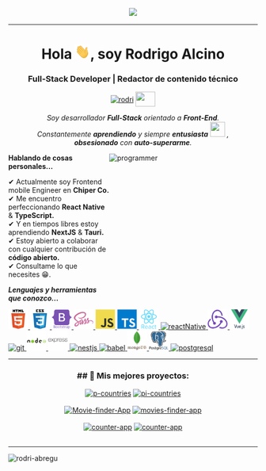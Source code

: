 <p align="center">
    <img src="https://github.com/thompsonemerson/thompsonemerson/raw/master/cover-thompson.png" height="200"/>
  </p>
  <hr>
  <h1 align="center">Hola <img src="https://raw.githubusercontent.com/ABSphreak/ABSphreak/master/gifs/Hi.gif" width="30px" height="30px">, soy Rodrigo Alcino</h1>
  <h3 align="center">Full-Stack Developer | Redactor de contenido técnico</h3>
  <p align="center">
  <a href="https://www.linkedin.com/in/rodrigoalcino" target="blank"><img align="center" src="https://cdn.jsdelivr.net/npm/simple-icons@3.0.1/icons/linkedin.svg" alt="rodri" height="30" width="40" /></a>
   <a href = "mailto: rodrigo_alcino@hotmail.com"><img align="center" src="https://simpleicons.org/icons/gmail.svg" height="30" width="40" /></a>
  </p>
  </p>
  <p align="center">
    <em>
      Soy desarrollador <b>Full-Stack</b> orientado a <b>Front-End</b>. <br>
      Constantemente <b>aprendiendo</b> y siempre <b>entusiasta</b>&nbsp;<img src="https://github.com/TheDudeThatCode/TheDudeThatCode/blob/master/Assets/Developer.gif" width="30px" height="30px">&nbsp,<br> <b>obsesionado</b>
      con <b>auto-superarme</b>.
    </em> 
    <br>
  </p>
  
  <img align="right" width="300px" height="300px" alt="programmer" src="https://aleduran.com/wp-content/uploads/lenguajes-programacion-top.gif" />
  
  **Hablando de cosas personales...**
  
  ✔ Actualmente soy Frontend mobile Engineer en **Chiper Co.**<br>
  ✔ Me encuentro perfeccionando **React Native** & **TypeScript.**<br>
  ✔ Y en tiempos libres estoy aprendiendo **NextJS** & **Tauri.**<br>
  ✔ Estoy abierto a colaborar con cualquier contribución de **código abierto.**<br>
  ✔ Consultame lo que necesites 😁.<br>
   
  
***Lenguajes y herramientas que conozco...***
  <p align="left">
  
<p align="left"> <a href="https://www.w3.org/html/" target="_blank"> <img src="https://raw.githubusercontent.com/devicons/devicon/master/icons/html5/html5-original-wordmark.svg" alt="html5" width="40" height="40"/> </a>
<a href="https://www.w3schools.com/css/" target="_blank"> <img src="https://raw.githubusercontent.com/devicons/devicon/master/icons/css3/css3-original-wordmark.svg" alt="css3" width="40" height="40"/> </a>
<a href="https://getbootstrap.com" target="_blank"> <img src="https://raw.githubusercontent.com/devicons/devicon/master/icons/bootstrap/bootstrap-plain-wordmark.svg" alt="bootstrap" width="40" height="40"/> </a>
<a href="https://sass-lang.com" target="_blank"> <img src="https://raw.githubusercontent.com/devicons/devicon/master/icons/sass/sass-original.svg" alt="sass" width="40" height="40"/> </a>
<a href="https://developer.mozilla.org/en-US/docs/Web/JavaScript" target="_blank"> <img src="https://raw.githubusercontent.com/devicons/devicon/master/icons/javascript/javascript-original.svg" alt="javascript" width="40" height="40"/> </a>
<a href="https://www.typescriptlang.org/" target="_blank"> <img src="https://raw.githubusercontent.com/devicons/devicon/master/icons/typescript/typescript-original.svg" alt="typescript" width="40" height="40"/> </a>
<a href="https://reactjs.org/" target="_blank"> <img src="https://raw.githubusercontent.com/devicons/devicon/master/icons/react/react-original-wordmark.svg" alt="react" width="40" height="40"/> </a>
<a href="https://reactnative.dev/" target="_blank"> <img src="https://upload.wikimedia.org/wikipedia/commons/thumb/a/a7/React-icon.svg/2300px-React-icon.svg.png" alt="reactNative" width="40" height="40"/> </a>
<a href="https://redux.js.org" target="_blank"> <img src="https://raw.githubusercontent.com/devicons/devicon/master/icons/redux/redux-original.svg" alt="redux" width="40" height="40"/> </a> 
<a href="https://vuejs.org/" target="_blank"> <img src="https://raw.githubusercontent.com/devicons/devicon/master/icons/vuejs/vuejs-original-wordmark.svg" alt="vuejs" width="40" height="40"/> </a>
<a href="https://git-scm.com/" target="_blank"> <img src="https://www.vectorlogo.zone/logos/git-scm/git-scm-icon.svg" alt="git" width="40" height="40"/> </a>
<a href="https://nodejs.org" target="_blank"> <img src="https://raw.githubusercontent.com/devicons/devicon/master/icons/nodejs/nodejs-original-wordmark.svg" alt="nodejs" width="40" height="40"/> </a> 
<a href="https://expressjs.com" target="_blank"> <img src="https://raw.githubusercontent.com/devicons/devicon/master/icons/express/express-original-wordmark.svg" alt="express" width="40" height="40"/> </a>
<a href="https://nestjs.com/" target="_blank"> <img src="https://www.vectorlogo.zone/logos/nestjs/nestjs-icon.svg" alt="nestjs" width="40" height="40"/>  </a> 
<a href="https://babeljs.io/" target="_blank"> <img src="https://www.vectorlogo.zone/logos/babeljs/babeljs-icon.svg" alt="babel" width="40" height="40"/> </a>
<a href="https://www.mongodb.com/" target="_blank"> <img src="https://raw.githubusercontent.com/devicons/devicon/master/icons/mongodb/mongodb-original-wordmark.svg" alt="mongodb" width="40" height="40"/> </a> 
<a href="https://www.postgresql.org" target="_blank"> <img src="https://raw.githubusercontent.com/devicons/devicon/master/icons/postgresql/postgresql-original-wordmark.svg" alt="postgresql" width="40" height="40"/> </a>
<a href="https://sequelize.org/" target="_blank"> <img src="https://seeklogo.com/images/S/sequelize-logo-9A5075DB9F-seeklogo.com.png" alt="postgresql" width="40" height="40"/> </a>
</p>
 <hr>
<h3 align='center'>## 📘 Mis mejores proyectos:</h3>

<p>
<div align='center'>
<a href="https://github.com/rodriabregu/Country-project-App"><img width="296" height="190" src="https://denvercoder1-github-readme-stats.vercel.app/api/pin/?username=rodriabregu&repo=Country-project-App&hide_border=true&bg_color=1F222E&title_color=F85D7F&icon_color=F8D866&theme=react&show_icons=false" alt="p-countries"></a>
<a href="https://github.com/rodriabregu/Country-project-App" target="_blank"><img width="296" height="190" alt="pi-countries"                        src="https://i.giphy.com/media/ALj4hdUgUt6STWQmO5/giphy.webp" /></a>
</div>
<br />
<div align='center'>
<a href="https://github.com/rodriabregu/movie-finder-app"><img width="296" height="190" src="https://denvercoder1-github-readme-stats.vercel.app/api/pin/?username=rodriabregu&repo=Movie-finder-App&theme=react&bg_color=1F222E&title_color=F85D7F&icon_color=F8D866&hide_border=true&show_icons=false" alt="Movie-finder-App"></a>
<a href="https://github.com/rodriabregu/Movie-finder-App" target="_blank"><img width="296" height="190" alt="movies-finder-app" src="https://i.giphy.com/media/m18NY5MRnCDjQbfGhU/giphy.webp" /></a>
</div>
<br />
<div align='center'>
<a href="https://github.com/rodriabregu/Counter-App"><img width="296" height="190" src="https://denvercoder1-github-readme-stats.vercel.app/api/pin/?username=rodriabregu&repo=Counter-App&theme=react&bg_color=1F222E&title_color=F85D7F&icon_color=F8D866&hide_border=true&show_icons=false" alt="counter-app"></a>
<a href="https://github.com/rodriabregu/Counter-App" target="_blank"><img width="296" height="190" alt="counter-app" src="https://i.giphy.com/media/3pW6siHjdK22jVzEnj/giphy.webp" /></a>
</div>
<br />
<hr>
</p>

 <p align="left"> <img src="https://komarev.com/ghpvc/?username=akash-chowrasia&label=Profile%20views&color=0e75b6&style=flat" alt="rodri-abregu" /> </p>
